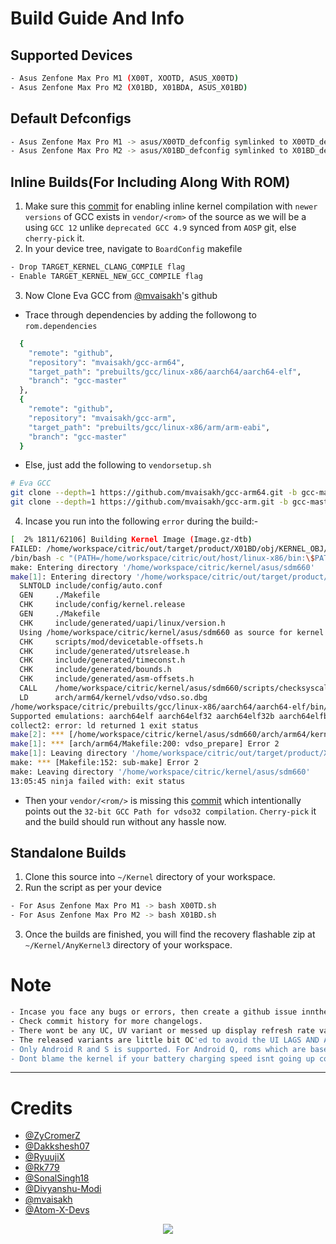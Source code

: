 Build Guide And Info
====================

Supported Devices
-----------------

```bash
- Asus Zenfone Max Pro M1 (X00T, XOOTD, ASUS_X00TD)
- Asus Zenfone Max Pro M2 (X01BD, X01BDA, ASUS_X01BD)
```

Default Defconfigs
------------------

```bash
- Asus Zenfone Max Pro M1 -> asus/X00TD_defconfig symlinked to X00TD_defconfig
- Asus Zenfone Max Pro M2 -> asus/X01BD_defconfig symlinked to X01BD_defconfig
```

Inline Builds(For Including Along With ROM)
-------------------------------------------

1) Make sure this [commit](https://github.com/DotOS/android_vendor_dot/commit/06e25005cd7fcec4b3c1449102d275a81a38eda1#diff-7c23235dd58c1d888df0f3a367ca789c2f562e6d04a4887fdfc8cc11ae016eec) for enabling inline kernel compilation with `newer versions` of GCC exists in `vendor/<rom>` of the source as we will be a using `GCC 12` unlike `deprecated GCC 4.9` synced from `AOSP` git, else `cherry-pick` it.
2) In your device tree, navigate to `BoardConfig` makefile
```bash
- Drop TARGET_KERNEL_CLANG_COMPILE flag
- Enable TARGET_KERNEL_NEW_GCC_COMPILE flag
```
3) Now Clone Eva GCC from [@mvaisakh](https://github.com/mvaisakh)'s github

- Trace through dependencies by adding the followong to `rom.dependencies`
```bash
  {
    "remote": "github",
    "repository": "mvaisakh/gcc-arm64",
    "target_path": "prebuilts/gcc/linux-x86/aarch64/aarch64-elf",
    "branch": "gcc-master"
  },
  {
    "remote": "github",
    "repository": "mvaisakh/gcc-arm",
    "target_path": "prebuilts/gcc/linux-x86/arm/arm-eabi",
    "branch": "gcc-master"
  }
```

- Else, just add the following to `vendorsetup.sh`
```bash
# Eva GCC
git clone --depth=1 https://github.com/mvaisakh/gcc-arm64.git -b gcc-master prebuilts/gcc/linux-x86/aarch64/aarch64-elf
git clone --depth=1 https://github.com/mvaisakh/gcc-arm.git -b gcc-master prebuilts/gcc/linux-x86/arm/arm-eabi
```
4) Incase you run into the following `error` during the build:-
```bash
[  2% 1811/62106] Building Kernel Image (Image.gz-dtb)
FAILED: /home/workspace/citric/out/target/product/X01BD/obj/KERNEL_OBJ/arch/arm64/boot/Image.gz-dtb
/bin/bash -c "(PATH=/home/workspace/citric/out/host/linux-x86/bin:\$PATH PATH=/home/workspace/citric/prebuilts/gcc/linux-x86/aarch64/aarch64-elf/bin/aarch64-elf-/bin:\$PATH PATH=/home/workspace/citric/prebuilts/tools-citric/linux-x86/bin:\$PATH LD_LIBRARY_PATH=/home/workspace/citric/prebuilts/tools-citric/linux-x86/lib:\$LD_LIBRARY_PATH PERL5LIB=/home/workspace/citric/prebuilts/tools-citric/common/perl-base BISON_PKGDATADIR=/home/workspace/citric/prebuilts/build-tools/common/bison /home/workspace/citric/prebuilts/build-tools/linux-x86/bin/make  -j8 CFLAGS_MODULE=\"-fno-pic\" CPATH=\"/usr/include:/usr/include/x86_64-linux-gnu\" HOSTCFLAGS=\"-fuse-ld=lld\" HOSTLDFLAGS=\"-L/usr/lib/x86_64-linux-gnu -L/usr/lib64 -fuse-ld=lld\" HOSTCC=/home/workspace/citric/prebuilts/clang/host/linux-x86/clang-r383902b/bin/clang HOSTCXX=/home/workspace/citric/prebuilts/clang/host/linux-x86/clang-r383902b/bin/clang++ LEX=/home/workspace/citric/prebuilts/build-tools/linux-x86/bin/flex YACC=/home/workspace/citric/prebuilts/build-tools/linux-x86/bin/bison M4=/home/workspace/citric/prebuilts/build-tools/linux-x86/bin/m4 -C kernel/asus/sdm660 O=/home/workspace/citric/out/target/product/X01BD/obj/KERNEL_OBJ ARCH=arm64 CROSS_COMPILE=\"/usr/bin/ccache /home/workspace/citric/prebuilts/gcc/linux-x86/aarch64/aarch64-elf/bin/aarch64-elf-\" CROSS_COMPILE_ARM32=\"/home/workspace/citric/prebuilts/gcc/linux-x86/arm/arm-eabi/bin/arm-eabi-\"    Image.gz-dtb ) && (if grep -q '^CONFIG_OF=y' /home/workspace/citric/out/target/product/X01BD/obj/KERNEL_OBJ/.config; then                   echo \"Building DTBs\";                         PATH=/home/workspace/citric/out/host/linux-x86/bin:\$PATH PATH=/home/workspace/citric/prebuilts/gcc/linux-x86/aarch64/aarch64-elf/bin/aarch64-elf-/bin:\$PATH PATH=/home/workspace/citric/prebuilts/tools-citric/linux-x86/bin:\$PATH LD_LIBRARY_PATH=/home/workspace/citric/prebuilts/tools-citric/linux-x86/lib:\$LD_LIBRARY_PATH PERL5LIB=/home/workspace/citric/prebuilts/tools-citric/common/perl-base BISON_PKGDATADIR=/home/workspace/citric/prebuilts/build-tools/common/bison /home/workspace/citric/prebuilts/build-tools/linux-x86/bin/make  -j8 CFLAGS_MODULE=\"-fno-pic\" CPATH=\"/usr/include:/usr/include/x86_64-linux-gnu\" HOSTCFLAGS=\"-fuse-ld=lld\" HOSTLDFLAGS=\"-L/usr/lib/x86_64-linux-gnu -L/usr/lib64 -fuse-ld=lld\" HOSTCC=/home/workspace/citric/prebuilts/clang/host/linux-x86/clang-r383902b/bin/clang HOSTCXX=/home/workspace/citric/prebuilts/clang/host/linux-x86/clang-r383902b/bin/clang++ LEX=/home/workspace/citric/prebuilts/build-tools/linux-x86/bin/flex YACC=/home/workspace/citric/prebuilts/build-tools/linux-x86/bin/bison M4=/home/workspace/citric/prebuilts/build-tools/linux-x86/bin/m4 -C kernel/asus/sdm660 O=/home/workspace/citric/out/target/product/X01BD/obj/KERNEL_OBJ ARCH=arm64 CROSS_COMPILE=\"/usr/bin/ccache /home/workspace/citric/prebuilts/gcc/linux-x86/aarch64/aarch64-elf/bin/aarch64-elf-\" CROSS_COMPILE_ARM32=\"/home/workspace/citric/prebuilts/gcc/linux-x86/arm/arm-eabi/bin/arm-eabi-\"    dtbs;             fi ) && (if grep -q '=m' /home/workspace/citric/out/target/product/X01BD/obj/KERNEL_OBJ/.config; then                         echo \"Building Kernel Modules\";                       PATH=/home/workspace/citric/out/host/linux-x86/bin:\$PATH PATH=/home/workspace/citric/prebuilts/gcc/linux-x86/aarch64/aarch64-elf/bin/aarch64-elf-/bin:\$PATH PATH=/home/workspace/citric/prebuilts/tools-citric/linux-x86/bin:\$PATH LD_LIBRARY_PATH=/home/workspace/citric/prebuilts/tools-citric/linux-x86/lib:\$LD_LIBRARY_PATH PERL5LIB=/home/workspace/citric/prebuilts/tools-citric/common/perl-base BISON_PKGDATADIR=/home/workspace/citric/prebuilts/build-tools/common/bison /home/workspace/citric/prebuilts/build-tools/linux-x86/bin/make  -j8 CFLAGS_MODULE=\"-fno-pic\" CPATH=\"/usr/include:/usr/include/x86_64-linux-gnu\" HOSTCFLAGS=\"-fuse-ld=lld\" HOSTLDFLAGS=\"-L/usr/lib/x86_64-linux-gnu -L/usr/lib64 -fuse-ld=lld\" HOSTCC=/home/workspace/citric/prebuilts/clang/host/linux-x86/clang-r383902b/bin/clang HOSTCXX=/home/workspace/citric/prebuilts/clang/host/linux-x86/clang-r383902b/bin/clang++ LEX=/home/workspace/citric/prebuilts/build-tools/linux-x86/bin/flex YACC=/home/workspace/citric/prebuilts/build-tools/linux-x86/bin/bison M4=/home/workspace/citric/prebuilts/build-tools/linux-x86/bin/m4 -C kernel/asus/sdm660 O=/home/workspace/citric/out/target/product/X01BD/obj/KERNEL_OBJ ARCH=arm64 CROSS_COMPILE=\"/usr/bin/ccache /home/workspace/citric/prebuilts/gcc/linux-x86/aarch64/aarch64-elf/bin/aarch64-elf-\" CROSS_COMPILE_ARM32=\"/home/workspace/citric/prebuilts/gcc/linux-x86/arm/arm-eabi/bin/arm-eabi-\"    modules || exit \"\$?\";                  echo \"Installing Kernel Modules\";                     PATH=/home/workspace/citric/out/host/linux-x86/bin:\$PATH PATH=/home/workspace/citric/prebuilts/gcc/linux-x86/aarch64/aarch64-elf/bin/aarch64-elf-/bin:\$PATH PATH=/home/workspace/citric/prebuilts/tools-citric/linux-x86/bin:\$PATH LD_LIBRARY_PATH=/home/workspace/citric/prebuilts/tools-citric/linux-x86/lib:\$LD_LIBRARY_PATH PERL5LIB=/home/workspace/citric/prebuilts/tools-citric/common/perl-base BISON_PKGDATADIR=/home/workspace/citric/prebuilts/build-tools/common/bison /home/workspace/citric/prebuilts/build-tools/linux-x86/bin/make  -j8 CFLAGS_MODULE=\"-fno-pic\" CPATH=\"/usr/include:/usr/include/x86_64-linux-gnu\" HOSTCFLAGS=\"-fuse-ld=lld\" HOSTLDFLAGS=\"-L/usr/lib/x86_64-linux-gnu -L/usr/lib64 -fuse-ld=lld\" HOSTCC=/home/workspace/citric/prebuilts/clang/host/linux-x86/clang-r383902b/bin/clang HOSTCXX=/home/workspace/citric/prebuilts/clang/host/linux-x86/clang-r383902b/bin/clang++ LEX=/home/workspace/citric/prebuilts/build-tools/linux-x86/bin/flex YACC=/home/workspace/citric/prebuilts/build-tools/linux-x86/bin/bison M4=/home/workspace/citric/prebuilts/build-tools/linux-x86/bin/m4 -C kernel/asus/sdm660 O=/home/workspace/citric/out/target/product/X01BD/obj/KERNEL_OBJ ARCH=arm64 CROSS_COMPILE=\"/usr/bin/ccache /home/workspace/citric/prebuilts/gcc/linux-x86/aarch64/aarch64-elf/bin/aarch64-elf-\" CROSS_COMPILE_ARM32=\"/home/workspace/citric/prebuilts/gcc/linux-x86/arm/arm-eabi/bin/arm-eabi-\"    INSTALL_MOD_PATH=/home/workspace/citric/out/target/product/X01BD/obj/PACKAGING/kernel_modules_intermediates INSTALL_MOD_STRIP=1 modules_install;                        kernel_release=\$(cat /home/workspace/citric/out/target/product/X01BD/obj/KERNEL_OBJ/include/config/kernel.release)                   kernel_modules_dir=/home/workspace/citric/out/target/product/X01BD/obj/PACKAGING/kernel_modules_intermediates/lib/modules/\$kernel_release                       ;   modules=\$(find \$kernel_modules_dir -type f -name '*.ko');                      (    mkdir -p /home/workspace/citric/out/target/product/X01BD/vendor/lib/modules ) && (cp \$modules /home/workspace/citric/out/target/product/X01BD/vendor/lib/modules/ ) && (rm -rf /home/workspace/citric/out/target/product/X01BD/obj/PACKAGING/depmod_vendor_intermediates ) && (mkdir -p /home/workspace/citric/out/target/product/X01BD/obj/PACKAGING/depmod_vendor_intermediates/lib/modules/0.0/vendor/lib/modules ) && (cp \$modules /home/workspace/citric/out/target/product/X01BD/obj/PACKAGING/depmod_vendor_intermediates/lib/modules/0.0/vendor/lib/modules ) && (/home/workspace/citric/out/host/linux-x86/bin/depmod -b /home/workspace/citric/out/target/product/X01BD/obj/PACKAGING/depmod_vendor_intermediates 0.0 ) && (sed -e 's/\\(.*modules.*\\):/\\/\\1:/g' -e 's/ \\([^ ]*modules[^ ]*\\)/ \\/\\1/g' /home/workspace/citric/out/target/product/X01BD/obj/PACKAGING/depmod_vendor_intermediates/lib/modules/0.0/modules.dep > /home/workspace/citric/out/target/product/X01BD/vendor/lib/modules/modules.dep ) && (cp /home/workspace/citric/out/target/product/X01BD/obj/PACKAGING/depmod_vendor_intermediates/lib/modules/0.0/modules.softdep /home/workspace/citric/out/target/product/X01BD/vendor/lib/modules ) && (cp /home/workspace/citric/out/target/product/X01BD/obj/PACKAGING/depmod_vendor_intermediates/lib/modules/0.0/modules.alias /home/workspace/citric/out/target/product/X01BD/vendor/lib/modules ) && (rm -f /home/workspace/citric/out/target/product/X01BD/vendor/lib/modules/modules.load ) && (for MODULE in ; do basename \$MODULE >> /home/workspace/citric/out/target/product/X01BD/vendor/lib/modules/modules.load; done);                                      fi )"
make: Entering directory '/home/workspace/citric/kernel/asus/sdm660'
make[1]: Entering directory '/home/workspace/citric/out/target/product/X01BD/obj/KERNEL_OBJ'
  SLNTOLD include/config/auto.conf
  GEN     ./Makefile
  CHK     include/config/kernel.release
  GEN     ./Makefile
  CHK     include/generated/uapi/linux/version.h
  Using /home/workspace/citric/kernel/asus/sdm660 as source for kernel
  CHK     scripts/mod/devicetable-offsets.h
  CHK     include/generated/utsrelease.h
  CHK     include/generated/timeconst.h
  CHK     include/generated/bounds.h
  CHK     include/generated/asm-offsets.h
  CALL    /home/workspace/citric/kernel/asus/sdm660/scripts/checksyscalls.sh
  LD      arch/arm64/kernel/vdso/vdso.so.dbg
/home/workspace/citric/prebuilts/gcc/linux-x86/aarch64/aarch64-elf/bin/../lib/gcc/aarch64-elf/12.0.0/../../../../aarch64-elf/bin/ld: unrecognised emulation mode: aarch64linux
Supported emulations: aarch64elf aarch64elf32 aarch64elf32b aarch64elfb armelf armelfb
collect2: error: ld returned 1 exit status
make[2]: *** [/home/workspace/citric/kernel/asus/sdm660/arch/arm64/kernel/vdso/Makefile:47: arch/arm64/kernel/vdso/vdso.so.dbg] Error 1
make[1]: *** [arch/arm64/Makefile:200: vdso_prepare] Error 2
make[1]: Leaving directory '/home/workspace/citric/out/target/product/X01BD/obj/KERNEL_OBJ'
make: *** [Makefile:152: sub-make] Error 2
make: Leaving directory '/home/workspace/citric/kernel/asus/sdm660'
13:05:45 ninja failed with: exit status
```
- Then your `vendor/<rom/>` is missing this [commit](https://github.com/ArrowOS/android_vendor_arrow/commit/29fc52734526b9eaf32477196ee5013d3796bb68) which intentionally points out the `32-bit GCC Path for vdso32 compilation`. `Cherry-pick` it and the build should run without any hassle now.

Standalone Builds
-----------------

1) Clone this source into `~/Kernel` directory of your workspace.
2) Run the script as per your device
```bash
- For Asus Zenfone Max Pro M1 -> bash X00TD.sh
- For Asus Zenfone Max Pro M2 -> bash X01BD.sh
```
3) Once the builds are finished, you will find the recovery flashable zip at `~/Kernel/AnyKernel3` directory of your workspace.

Note
====

```bash
- Incase you face any bugs or errors, then create a github issue innthe repository tab with proper logs.
- Check commit history for more changelogs.
- There wont be any UC, UV variant or messed up display refresh rate variant.
- The released variants are little bit OC'ed to avoid the UI LAGS AND APP OPENING STUTTERS.
- Only Android R and S is supported. For Android Q, roms which are based on LineageOS or Android Q ports like OxygenOS and MIUI only booted.
- Dont blame the kernel if your battery charging speed isnt going up coz its you who cause it to heat already by doing heavy stuffs.
```

-----------------------------------------------------------------------------

Credits
=======

- [@ZyCromerZ](https://github.com/ZyCromerZ)
- [@Dakkshesh07](https://github.com/Dakkshesh07)
- [@RyuujiX](https://github.com/RyuujiX)
- [@Rk779](https://github.com/rk779)
- [@SonalSingh18](https://github.com/SonalSingh18)
- [@Divyanshu-Modi](https://github.com/Divyanshu-Modi)
- [@mvaisakh](https://github.com/mvaisakh)
- [@Atom-X-Devs](https://github.com/Atom-X-Devs)

<p align="center">
<img src="https://github.com/ElectroPerf/ElectroPerf-Kernel-Releases/blob/release/IMG_20210323_213350_720.png?raw=true" />
